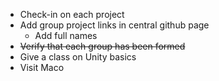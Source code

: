 
- Check-in on each project
- Add group project links in central github page
	- Add full names
- ~~Verify that each group has been formed~~
- Give a class on Unity basics
- Visit Maco